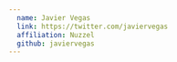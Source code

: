 ```yaml
---
  name: Javier Vegas
  link: https://twitter.com/javiervegas
  affiliation: Nuzzel 
  github: javiervegas
---
```

